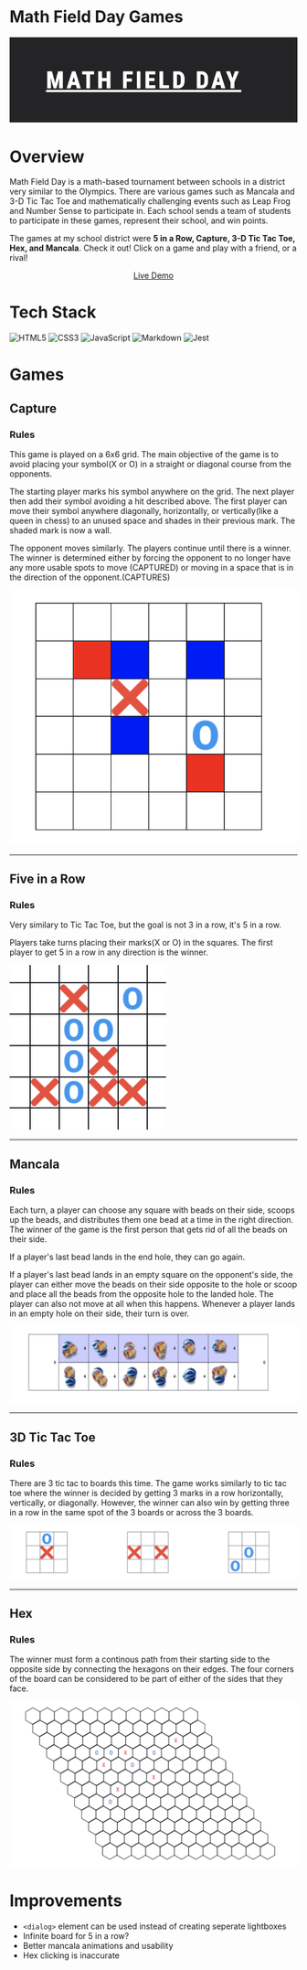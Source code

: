 # Math Field Day Games

![Math Field Day Banner](./admin/images/banner.png)

# Overview 
Math Field Day is a math-based tournament between schools in a district very similar to the Olympics. There are various games such as Mancala and 3-D Tic Tac Toe and mathematically challenging events such as Leap Frog and Number Sense to participate in. Each school sends a team of students to participate in these games, represent their school, and win points. 

The games at my school district were **5 in a Row, Capture, 3-D Tic Tac Toe, Hex, and Mancala**. Check it out! Click on a game and play with a friend, or a rival!

<p align="center">
    <a href="https://math-field-day.netlify.app/">Live Demo</a>
</p>

# Tech Stack
![HTML5](https://img.shields.io/badge/html5-%23E34F26.svg?style=for-the-badge&logo=html5&logoColor=white)
![CSS3](https://img.shields.io/badge/css3-%231572B6.svg?style=for-the-badge&logo=css3&logoColor=white)
![JavaScript](https://img.shields.io/badge/javascript-%23323330.svg?style=for-the-badge&logo=javascript&logoColor=%23F7DF1E)
![Markdown](https://img.shields.io/badge/markdown-%23000000.svg?style=for-the-badge&logo=markdown&logoColor=white)
![Jest](https://img.shields.io/badge/Jest-C21325?style=for-the-badge&logo=jest&logoColor=white)

# Games

## Capture 
### Rules
This game is played on a 6x6 grid. The main objective of the game is to avoid placing your symbol(X or O) in a straight or diagonal course from the opponents. 

The starting player marks his symbol anywhere on the grid. The next player then add their symbol avoiding a hit described above. The first player can move their symbol anywhere diagonally, horizontally, or vertically(like a queen in chess) to an unused space and shades in their previous mark. The shaded mark is now a wall.

The opponent moves similarly. The players continue until there is a winner. The winner is determined either by forcing the opponent to no longer have any more usable spots to move (CAPTURED) or moving in a space that is in the direction of the opponent.(CAPTURES)

![Capture](./admin/images/capture-snapshot.png)

---

## Five in a Row 
### Rules
Very similary to Tic Tac Toe, but the goal is not 3 in a row, it's 5 in a row. 

Players take turns placing their marks(X or O) in the squares. The first player to get 5 in a row in any direction is the winner.

![Five in a Row](./admin/images/five-snapshot.png)

---

## Mancala 
### Rules
Each turn, a player can choose any square with beads on their side, scoops up the beads, and distributes them one bead at a time in the right direction.  The winner of the game is the first person that gets rid of all the beads on their side. 

If a player's last bead lands in the end hole, they can go again.

If a player's last bead lands in an empty square on the opponent's side, the player can either move the beads on their side opposite to the hole or scoop and place all the beads from the opposite hole to the landed hole. The player can also not move at all when this happens. Whenever a player lands in an empty hole on their side, their turn is over.

![Mancala](./admin/images/mancala-snapshot.png)

---

## 3D Tic Tac Toe
### Rules
There are 3 tic tac to boards this time. The game works similarly to tic tac toe where the winner is decided by getting 3 marks in a row horizontally, vertically, or diagonally. However, the winner can also win by getting three in a row in the same spot of the 3 boards or across the 3 boards.

![3D Tic Tac Toe](./admin/images/tic-tac-toe-snapshot.png)

---

## Hex
### Rules
The winner must form a continous path from their starting side to the opposite side by connecting the hexagons on their edges. The four corners of the board can be considered to be part of either of the sides that they face.

![Hex](./admin/images/hex-snapshot.png)

# Improvements
- ```<dialog>``` element can be used instead of creating seperate lightboxes
- Infinite board for 5 in a row? 
- Better mancala animations and usability
- Hex clicking is inaccurate 